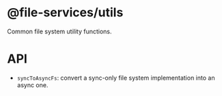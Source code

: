 # @file-services/utils

Common file system utility functions.

# API

- `syncToAsyncFs`: convert a sync-only file system implementation into an async one.

